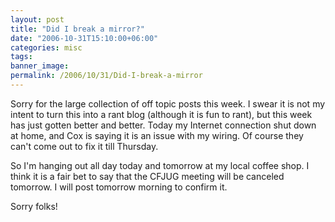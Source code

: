```yaml
---
layout: post
title: "Did I break a mirror?"
date: "2006-10-31T15:10:00+06:00"
categories: misc 
tags: 
banner_image: 
permalink: /2006/10/31/Did-I-break-a-mirror
---
```


Sorry for the large collection of off topic posts this week. I swear it is not my intent to turn this into a rant blog (although it is fun to rant), but this week has just gotten better and better. Today my Internet connection shut down at home, and Cox is saying it is an issue with my wiring. Of course they can't come out to fix it till Thursday. 

So I'm hanging out all day today and tomorrow at my local coffee shop. I think it is a fair bet to say that the CFJUG meeting will be canceled tomorrow. I will post tomorrow morning to confirm it. 

Sorry folks!